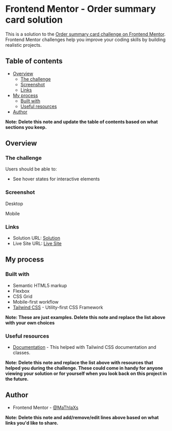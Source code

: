 # Frontend Mentor - Order summary card solution

This is a solution to the [Order summary card challenge on Frontend Mentor](https://www.frontendmentor.io/challenges/order-summary-component-QlPmajDUj). Frontend Mentor challenges help you improve your coding skills by building realistic projects. 

## Table of contents

- [Overview](#overview)
  - [The challenge](#the-challenge)
  - [Screenshot](#screenshot)
  - [Links](#links)
- [My process](#my-process)
  - [Built with](#built-with)
  - [Useful resources](#useful-resources)
- [Author](#author)

**Note: Delete this note and update the table of contents based on what sections you keep.**

## Overview

### The challenge

Users should be able to:

- See hover states for interactive elements

### Screenshot

Desktop

Mobile

### Links

- Solution URL: [Solution]()
- Live Site URL: [Live Site]()

## My process

### Built with

- Semantic HTML5 markup
- Flexbox
- CSS Grid
- Mobile-first workflow
- [Tailwind CSS](https://tailwindcss.com) - Utility-first CSS Framework

**Note: These are just examples. Delete this note and replace the list above with your own choices**

### Useful resources

- [Documentation](https://tailwindcss.com/docs/installation) - This helped with Tailwind CSS documentation and classes.

**Note: Delete this note and replace the list above with resources that helped you during the challenge. These could come in handy for anyone viewing your solution or for yourself when you look back on this project in the future.**

## Author

- Frontend Mentor - [@MaThIaXs](https://www.frontendmentor.io/profile/MaThIaXs)

**Note: Delete this note and add/remove/edit lines above based on what links you'd like to share.**
